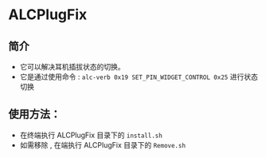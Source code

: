 # ALCPlugFix

## 简介

- 它可以解决耳机插拔状态的切换。
- 它是通过使用命令 : `alc-verb 0x19 SET_PIN_WIDGET_CONTROL 0x25` 进行状态切换
## 使用方法：

- 在终端执行 ALCPlugFix 目录下的 `install.sh`
- 如需移除 , 在端执行 ALCPlugFix 目录下的 `Remove.sh`

